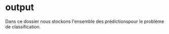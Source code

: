 # output

Dans ce dossier nous stockons l'ensemble des prédictionspour le problème de classification.
